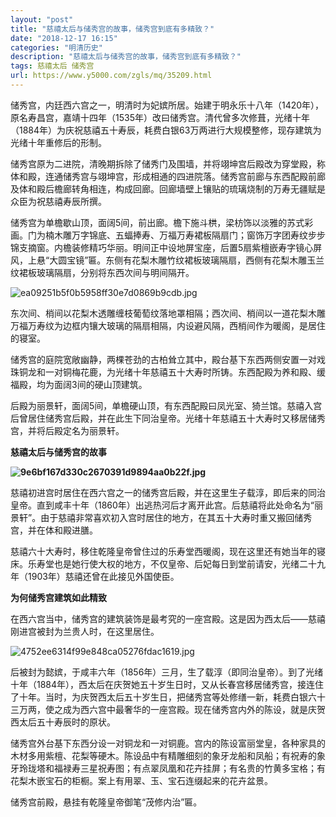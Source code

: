 ```yaml
---
layout: "post"
title: "慈禧太后与储秀宫的故事，储秀宫到底有多精致？"
date: "2018-12-17 16:15"
categories: "明清历史"
description: "慈禧太后与储秀宫的故事，储秀宫到底有多精致？"
tags: 慈禧太后 储秀宫
url: https://www.y5000.com/zgls/mq/35209.html
---
```






储秀宫，内廷西六宫之一，明清时为妃嫔所居。始建于明永乐十八年（1420年），原名寿昌宫，嘉靖十四年（1535年）改曰储秀宫。清代曾多次修葺，光绪十年（1884年）为庆祝慈禧五十寿辰，耗费白银63万两进行大规模整修，现存建筑为光绪十年重修后的形制。

储秀宫原为二进院，清晚期拆除了储秀门及围墙，并将翊坤宫后殿改为穿堂殿，称体和殿，连通储秀宫与翊坤宫，形成相通的四进院落。储秀宫前廊与东西配殿前廊及体和殿后檐廊转角相连，构成回廊。回廊墙壁上镶贴的琉璃烧制的万寿无疆赋是众臣为祝慈禧寿辰所撰。

储秀宫为单檐歇山顶，面阔5间，前出廊。檐下施斗栱，梁枋饰以淡雅的苏式彩画。门为楠木雕万字锦底、五蝠捧寿、万福万寿裙板隔扇门；窗饰万字团寿纹步步锦支摘窗。内檐装修精巧华丽。明间正中设地屏宝座，后置5扇紫檀嵌寿字镜心屏风，上悬“大圆宝镜”匾。东侧有花梨木雕竹纹裙板玻璃隔扇，西侧有花梨木雕玉兰纹裙板玻璃隔扇，分别将东西次间与明间隔开。

![ea09251b5f0b5958ff30e7d0869b9cdb.jpg](https://img.y5000.com/uploads/allimg/181019/ea09251b5f0b5958ff30e7d0869b9cdb.jpg)

东次间、梢间以花梨木透雕缠枝葡萄纹落地罩相隔；西次间、梢间以一道花梨木雕万福万寿纹为边框内镶大玻璃的隔扇相隔，内设避风隔，西梢间作为暖阁，是居住的寝室。

储秀宫的庭院宽敞幽静，两棵苍劲的古柏耸立其中，殿台基下东西两侧安置一对戏珠铜龙和一对铜梅花鹿，为光绪十年慈禧五十大寿时所铸。东西配殿为养和殿、缓福殿，均为面阔3间的硬山顶建筑。

后殿为丽景轩，面阔5间，单檐硬山顶，有东西配殿曰凤光室、猗兰馆。慈禧入宫后曾居住储秀宫后殿，并在此生下同治皇帝。光绪十年慈禧五十大寿时又移居储秀宫，并将后殿定名为丽景轩。

 **慈禧太后与储秀宫的故事**

**![9e6bf167d330c2670391d9894aa0b22f.jpg](https://img.y5000.com/uploads/allimg/181019/9e6bf167d330c2670391d9894aa0b22f.jpg)**

慈禧初进宫时居住在西六宫之一的储秀宫后殿，并在这里生子载淳，即后来的同治皇帝。直到咸丰十年（1860年）出逃热河后才离开此宫。后慈禧将此处命名为“丽景轩”。由于慈禧非常喜欢初入宫时居住的地方，在其五十大寿时重又搬回储秀宫，并在体和殿进膳。

慈禧六十大寿时，移住乾隆皇帝曾住过的乐寿堂西暖阁，现在这里还有她当年的寝床。乐寿堂也是她行使大权的地方，不仅皇帝、后妃每日到堂前请安，光绪二十九年（1903年）慈禧还曾在此接见外国使臣。

 **为何储秀宫建筑如此精致**

在西六宫当中，储秀宫的建筑装饰是最考究的一座宫殿。这是因为西太后——慈禧刚进宫被封为兰贵人时，在这里居住。

![4752ee6314f99e848ca05276fdac1619.jpg](https://img.y5000.com/uploads/allimg/181019/4752ee6314f99e848ca05276fdac1619.jpg)

后被封为懿嫔，于咸丰六年（1856年）三月，生了载淳（即同治皇帝）。到了光绪十年（1884年），西太后在庆贺她五十岁生日时，又从长春宫移居储秀宫，接连住了十年。当时，为庆贺西太后五十岁生日，把储秀宫等处修缮一新，耗费白银六十三万两，使之成为西六宫中最奢华的一座宫殿。现在储秀宫内外的陈设，就是庆贺西太后五十寿辰时的原状。

储秀宫外台基下东西分设一对铜龙和一对铜鹿。宫内的陈设富丽堂皇，各种家具的木材多用紫檀、花梨等硬木。陈设品中有精雕细刻的象牙龙船和凤船；有祝寿的象牙玲珑塔和福禄寿三星祝寿图；有点翠凤凰和花卉挂屏；有名贵的竹黄多宝格；有花梨木嵌宝石的柜橱。案上有用翠、玉、宝石连缀起来的花卉盆景。

储秀宫前殿，悬挂有乾隆皇帝御笔“茂修内治”匾。
